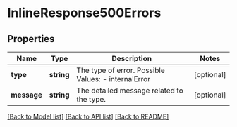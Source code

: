 # InlineResponse500Errors

## Properties
Name | Type | Description | Notes
------------ | ------------- | ------------- | -------------
**type** | **string** | The type of error.  Possible Values:   - internalError | [optional] 
**message** | **string** | The detailed message related to the type. | [optional] 

[[Back to Model list]](../README.md#documentation-for-models) [[Back to API list]](../README.md#documentation-for-api-endpoints) [[Back to README]](../README.md)


